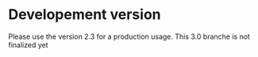 Developement version
====================

Please use the version 2.3 for a production usage. This 3.0 branche is not finalized yet

